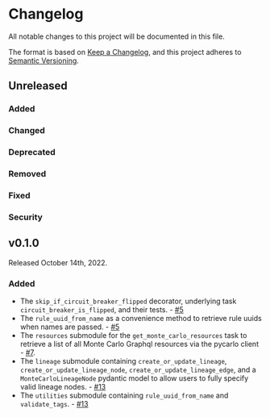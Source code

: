 # Changelog

All notable changes to this project will be documented in this file.

The format is based on [Keep a Changelog](https://keepachangelog.com/en/1.0.0/),
and this project adheres to [Semantic Versioning](https://semver.org/spec/v2.0.0.html).

## Unreleased

### Added

### Changed

### Deprecated

### Removed

### Fixed

### Security

## v0.1.0

Released October 14th, 2022.

### Added

- The `skip_if_circuit_breaker_flipped` decorator, underlying task `circuit_breaker_is_flipped`, and their tests. - [#5](https://github.com/PrefectHQ/prefect-monte-carlo/pull/5)
- The `rule_uuid_from_name` as a convenience method to retrieve rule uuids when names are passed. - [#5](https://github.com/PrefectHQ/prefect-monte-carlo/pull/5)
- The `resources` submodule for the `get_monte_carlo_resources` task to retrieve a list of all Monte Carlo Graphql resources via the pycarlo client - [#7](https://github.com/PrefectHQ/prefect-monte-carlo/issues/7).
- The `lineage` submodule containing `create_or_update_lineage`, `create_or_update_lineage_node`, `create_or_update_lineage_edge`, and a `MonteCarloLineageNode` pydantic model to allow users to fully specify valid lineage nodes. - [#13](https://github.com/PrefectHQ/prefect-monte-carlo/pull/13)
- The `utilities` submodule containing `rule_uuid_from_name` and `validate_tags`. - [#13](https://github.com/PrefectHQ/prefect-monte-carlo/pull/13)
